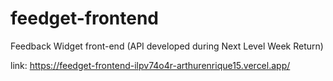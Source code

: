 # feedget-frontend
Feedback Widget front-end (API developed during Next Level Week Return)

link: https://feedget-frontend-ilpv74o4r-arthurenrique15.vercel.app/
